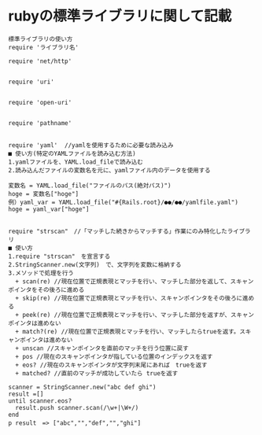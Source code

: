 # rubyの標準ライブラリに関して記載

    標準ライブラリの使い方
    require 'ライブラリ名'

    require 'net/http'


    require 'uri'


    require 'open-uri'


    require 'pathname'


    require 'yaml'  //yamlを使用するために必要な読み込み
    ■ 使い方(特定のYAMLファイルを読み込む方法)
    1.yamlファイルを、YAML.load_fileで読み込む
    2.読み込んだファイルの変数名を元に、yamlファイル内のデータを使用する

    変数名 = YAML.load_file("ファイルのパス(絶対パス)")
    hoge = 変数名["hoge"]
    例）yaml_var = YAML.load_file("#{Rails.root}/●●/●●/yamlfile.yaml")
    hoge = yaml_var["hoge"]


    require "strscan"　//「マッチした続きからマッチする」作業にのみ特化したライブラリ
    ■ 使い方
    1.require "strscan"　を宣言する
    2.StringScanner.new(文字列)　で、文字列を変数に格納する
    3.メソッドで処理を行う
      + scan(re) //現在位置で正規表現とマッチを行い、マッチした部分を返して、スキャンポインタをその後ろに進める
      + skip(re) //現在位置で正規表現とマッチを行い、スキャンポインタをその後ろに進める
      + peek(re) //現在位置で正規表現とマッチを行い、マッチした部分を返すが、スキャンポインタは進めない
      + match?(re) //現在位置で正規表現とマッチを行い、マッチしたらtrueを返す。スキャンポインタは進めない
      + unscan //スキャンポインタを直前のマッチを行う位置に戻す
      + pos //現在のスキャンポインタが指している位置のインデックスを返す
      + eos? //現在のスキャンポインタが文字列末尾にあれば　trueを返す
      + matched? //直前のマッチが成功していたら trueを返す

    scanner = StringScanner.new("abc def ghi")
    result =[]
    until scanner.eos?
      result.push scanner.scan(/\w+|\W+/)
    end
    p result　=> ["abc","","def","","ghi"]



